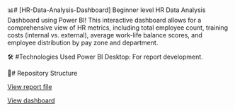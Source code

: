 
📊# [HR-Data-Analysis-Dashboard]
Beginner level HR Data Analysis Dashboard using Power BI! This interactive dashboard allows for a comprehensive view of HR metrics, including total employee count, training costs (internal vs. external), average work-life balance scores, and employee distribution by pay zone and department.



🛠️ #Technologies Used
Power BI Desktop: For report development.


📂# Repository Structure

[View report file](https://github.com/Stanlousnhau/HR-Data-Analysis-Dashboard/blob/main/HR%20ANALYTICS%20DASHBOARD.pbit)

[View dashboard](https://github.com/Stanlousnhau/HR-Data-Analysis-Dashboard/blob/main/HR%20Ana.png)
